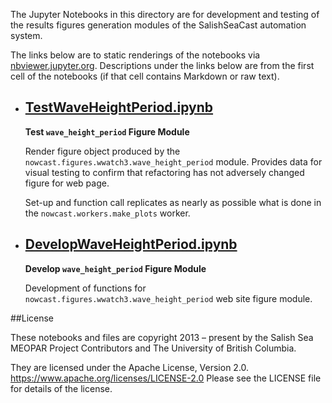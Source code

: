 The Jupyter Notebooks in this directory are for development and testing of
the results figures generation modules of the SalishSeaCast automation system.

The links below are to static renderings of the notebooks via
[nbviewer.jupyter.org](https://nbviewer.jupyter.org/).
Descriptions under the links below are from the first cell of the notebooks
(if that cell contains Markdown or raw text).

* ## [TestWaveHeightPeriod.ipynb](https://nbviewer.jupyter.org/github/SalishSeaCast/SalishSeaNowcast/blob/main/wwatch3/TestWaveHeightPeriod.ipynb)

    **Test `wave_height_period` Figure Module**

    Render figure object produced by the `nowcast.figures.wwatch3.wave_height_period` module.
    Provides data for visual testing to confirm that refactoring has not adversely changed figure for web page.

    Set-up and function call replicates as nearly as possible what is done in the `nowcast.workers.make_plots` worker.

* ## [DevelopWaveHeightPeriod.ipynb](https://nbviewer.jupyter.org/github/SalishSeaCast/SalishSeaNowcast/blob/main/wwatch3/DevelopWaveHeightPeriod.ipynb)

    **Develop `wave_height_period` Figure Module**

    Development of functions for `nowcast.figures.wwatch3.wave_height_period` web site figure module.


##License

These notebooks and files are copyright 2013 – present
by the Salish Sea MEOPAR Project Contributors
and The University of British Columbia.

They are licensed under the Apache License, Version 2.0.
https://www.apache.org/licenses/LICENSE-2.0
Please see the LICENSE file for details of the license.
